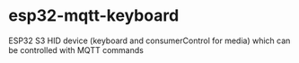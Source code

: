# esp32-mqtt-keyboard
ESP32 S3 HID device (keyboard and consumerControl for media) which can be controlled with MQTT commands
